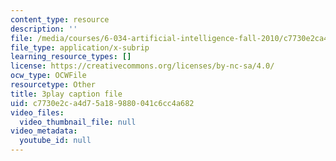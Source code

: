 ```yaml
---
content_type: resource
description: ''
file: /media/courses/6-034-artificial-intelligence-fall-2010/c7730e2ca4d75a189880041c6cc4a682_gGQ-vAmdAOI.vtt
file_type: application/x-subrip
learning_resource_types: []
license: https://creativecommons.org/licenses/by-nc-sa/4.0/
ocw_type: OCWFile
resourcetype: Other
title: 3play caption file
uid: c7730e2c-a4d7-5a18-9880-041c6cc4a682
video_files:
  video_thumbnail_file: null
video_metadata:
  youtube_id: null
---
```

